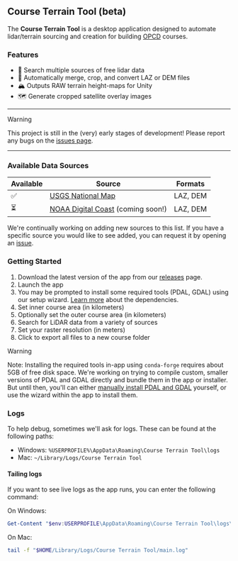 ## Course Terrain Tool (beta)

The **Course Terrain Tool** is a desktop application designed to automate lidar/terrain sourcing and creation for building [OPCD](https://zerosandonesgcd.com/opcd-course-creation/) courses.

### Features

- 🔎 Search multiple sources of free lidar data
- 🚀 Automatically merge, crop, and convert LAZ or DEM files
- 🏔️ Outputs RAW terrain height-maps for Unity
- 🗺️ Generate cropped satellite overlay images

---

> [!WARNING]
> This project is still in the (very) early stages of development! Please report any bugs on the [issues page](https://github.com/dudewheresmycode/course-terrain-tool/issues).

---

### Available Data Sources

| Available | Source                                                                                      | Formats  |
| --------- | ------------------------------------------------------------------------------------------- | -------- |
| ✅        | [USGS National Map](https://www.usgs.gov/programs/national-geospatial-program/national-map) | LAZ, DEM |
| ⏳        | [NOAA Digital Coast](https://coast.noaa.gov/dataviewer/#/lidar/search/) (coming soon!)      | LAZ, DEM |

We're continually working on adding new sources to this list. If you have a specific source you would like to see added, you can request it by opening an [issue](https://github.com/dudewheresmycode/course-terrain-tool/issues/new?title=Data%20Source%20Request:%20&labels=data-request).

### Getting Started

1. Download the latest version of the app from our [releases](/releases) page.
2. Launch the app
3. You may be prompted to install some required tools (PDAL, GDAL) using our setup wizard. [Learn more](https://ctt.opengolfsim.com/Dependencies) about the dependencies.
4. Set inner course area (in kilometers)
5. Optionally set the outer course area (in kilometers)
6. Search for LiDAR data from a variety of sources
7. Set your raster resolution (in meters)
8. Click to export all files to a new course folder

> [!WARNING]
> Note: Installing the required tools in-app using `conda-forge` requires about 5GB of free disk space. We're working on trying to compile custom, smaller versions of PDAL and GDAL directly and bundle them in the app or installer. But until then, you'll can either [manually install PDAL and GDAL](https://ctt.opengolfsim.com/Dependencies#manually-install-tools) yourself, or use the wizard within the app to install them.


### Logs

To help debug, sometimes we'll ask for logs. These can be found at the following paths:

- Windows: `%USERPROFILE%\AppData\Roaming\Course Terrain Tool\logs`
- Mac: `~/Library/Logs/Course Terrain Tool`

#### Tailing logs

If you want to see live logs as the app runs, you can enter the following command:

On Windows:
```powershell
Get-Content "$env:USERPROFILE\AppData\Roaming\Course Terrain Tool\logs\main.log" -Wait -Tail 30
```

On Mac:
```bash
tail -f "$HOME/Library/Logs/Course Terrain Tool/main.log"
```
